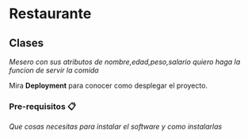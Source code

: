 # Restaurante


## Clases 

_Mesero con sus atributos de nombre,edad,peso,salario quiero haga la funcion de servir la comida_

Mira **Deployment** para conocer como desplegar el proyecto.


### Pre-requisitos 📋

_Que cosas necesitas para instalar el software y como instalarlas_
